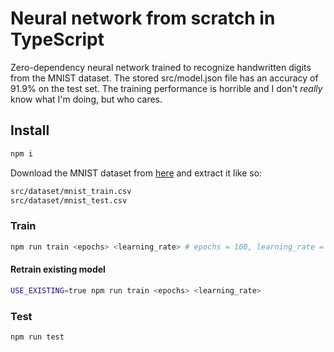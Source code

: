 # Neural network from scratch in TypeScript

Zero-dependency neural network trained to recognize handwritten digits from the MNIST dataset. The stored src/model.json file has an accuracy of 91.9% on the test set. The training performance is horrible and I don't _really_ know what I'm doing, but who cares.

## Install

```bash
npm i
```

Download the MNIST dataset from [here](https://www.kaggle.com/datasets/oddrationale/mnist-in-csv) and extract it like so:

```bash
src/dataset/mnist_train.csv
src/dataset/mnist_test.csv
```

### Train

```bash
npm run train <epochs> <learning_rate> # epochs = 100, learning_rate = 0.01
```

#### Retrain existing model

```bash
USE_EXISTING=true npm run train <epochs> <learning_rate>
```

### Test

```bash
npm run test
```
